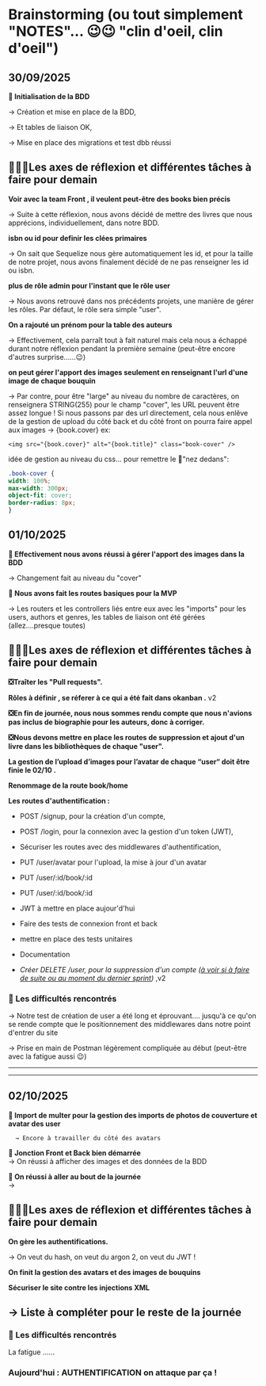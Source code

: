 # Brainstorming (ou tout simplement "NOTES"... 😉😉 "clin d'oeil, clin d'oeil")

## 30/09/2025

__🎯 Initialisation de la BDD__

   → Création et mise en place de la BDD,

   → Et tables de liaison OK,

   → Mise en place des migrations et test dbb réussi
 

## 🥸🤓🧐Les axes de réflexion et différentes tâches à faire pour demain

 __Voir avec la team Front , il veulent peut-être des books bien précis__

   → Suite à cette réflexion, nous avons décidé de mettre des livres que nous apprécions, individuellement, dans notre BDD.

__isbn ou id pour definir les clées primaires__

   → On sait que Sequelize nous gère automatiquement les id, et pour la taille de notre projet, nous avons finalement décidé de ne pas renseigner les id ou isbn.

__plus de rôle admin pour l'instant que le rôle user__

   → Nous avons retrouvé dans nos précédents projets, une manière de gérer les rôles. Par défaut, le rôle sera simple "user". 

 __On a rajouté un prénom pour la table des auteurs__

   → Effectivement, cela parraît tout à fait naturel mais cela nous a échappé durant notre réflexion pendant la première semaine (peut-être encore d'autres surprise......😉)


__on peut gérer l'apport des images seulement en renseignant l'url d'une image de chaque bouquin__

   → Par contre, pour être "large" au niveau du nombre de caractères, on renseignera STRING(255) pour le champ "cover", les URL peuvent être assez longue !
   Si nous passons par des url directement, cela nous enlêve de la gestion de upload du côté back
   et du côté front on pourra faire appel aux images → {book.cover}
   ex:
   ```svelte
   <img src="{book.cover}" alt="{book.title}" class="book-cover" /> 
   ```
   idée de gestion au niveau du css... pour remettre le 👃"nez dedans":
   ```css
   .book-cover {
  width: 100%;
  max-width: 300px;
  object-fit: cover;
  border-radius: 8px;
}
   ```
## 01/10/2025

__🎯 Effectivement nous avons réussi à gérer l'apport des images dans la BDD__

   → Changement fait au niveau du "cover"

__🎯 Nous avons fait les routes basiques pour la MVP__

   → Les routers et les controllers liés entre eux avec les "imports" pour les users, authors et genres, les tables de liaison ont été gérées (allez....presque toutes)



## 🥸🤓🧐Les axes de réflexion et différentes tâches à faire pour demain

   __❎Traîter les "Pull requests".__

   __Rôles à définir , se réferer à ce qui a été fait dans okanban .__ v2

   __❎En fin de journée, nous nous sommes rendu compte que nous n'avions pas inclus de biographie pour les auteurs, donc à corriger.__

   __❎Nous devons mettre en place les routes de suppression et ajout d'un livre dans les bibliothèques de chaque "user".__

   __La gestion de l’upload d’images pour l’avatar de chaque  “user“ doit être finie le 02/10 .__ 
   
   __Renommage de la route book/home__ 

   __Les routes d'authentification  :__ 

   * POST /signup, pour la création d'un compte,

   * POST /login, pour la connexion avec la gestion d'un token (JWT),

   * Sécuriser les routes avec des middlewares d'authentification,

   * PUT /user/avatar pour l'upload, la mise à jour d'un avatar 
   
   * PUT /user/:id/book/:id

   * PUT /user/:id/book/:id

   * JWT à mettre en place aujour'd'hui

   * Faire des tests de connexion front et back

   * mettre en place des tests unitaires 

   * Documentation

   * _Créer DELETE /user, pour la suppression d'un compte (<u>à voir si à faire de suite ou au moment du dernier sprint</u>)_ ,v2
   
### 🤯 Les difficultés rencontrés

   → Notre test de création de user a été long et éprouvant.... jusqu'à ce qu'on se rende compte que le positionnement des middlewares dans notre point d'entrer du site

   → Prise en main de Postman légèrement compliquée au début (peut-être avec la fatigue aussi 😉) 

---
---

## 02/10/2025

   __🎯 Import de multer pour la gestion des imports de photos de couverture et avatar des user__   
      
      → Encore à travailler du côté des avatars

   __🎯 Jonction Front et Back bien démarrée__   
      → On réussi à afficher des images et des données de la BDD
       
   __🎯 On réussi à aller au bout de la journée__   
      → 

## 🥸🤓🧐Les axes de réflexion et différentes tâches à faire pour demain

   __On gère les authentifications.__
   
   → On veut du hash, on veut du argon 2, on veut du JWT !
   
   __On finit la gestion des avatars et des images de bouquins__


   __Sécuriser le site contre les injections XML__
   
   → Liste à compléter pour le reste de la journée
---

### 🤯 Les difficultés rencontrés

La fatigue ......




### Aujourd'hui : AUTHENTIFICATION on attaque par ça !